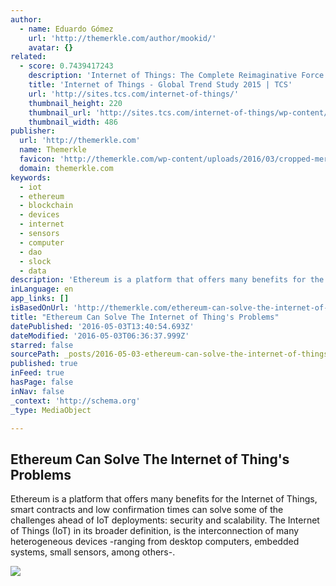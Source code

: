 ```yaml
---
author:
  - name: Eduardo Gómez
    url: 'http://themerkle.com/author/mookid/'
    avatar: {}
related:
  - score: 0.7439417243
    description: 'Internet of Things: The Complete Reimaginative Force TCS Global Trend Study 2015 | #TCSIoT Technologically inclined companies, dealing in various products and services, are experiencing a significant improvement in business profits through the Internet of Things.'
    title: 'Internet of Things - Global Trend Study 2015 | TCS'
    url: 'http://sites.tcs.com/internet-of-things/'
    thumbnail_height: 220
    thumbnail_url: 'http://sites.tcs.com/internet-of-things/wp-content/uploads/ceo-final.jpg'
    thumbnail_width: 486
publisher:
  url: 'http://themerkle.com'
  name: Themerkle
  favicon: 'http://themerkle.com/wp-content/uploads/2016/03/cropped-merkle-white-1-192x192.png'
  domain: themerkle.com
keywords:
  - iot
  - ethereum
  - blockchain
  - devices
  - internet
  - sensors
  - computer
  - dao
  - slock
  - data
description: 'Ethereum is a platform that offers many benefits for the Internet of Things, smart contracts and low confirmation times can solve some of the challenges ahead of IoT deployments: security and scalability. The Internet of Things (IoT) in its broader definition, is the interconnection of many heterogeneous devices -ranging from desktop computers, embedded systems, small sensors, among others-.'
inLanguage: en
app_links: []
isBasedOnUrl: 'http://themerkle.com/ethereum-can-solve-the-internet-of-things-problems/'
title: "Ethereum Can Solve The Internet of Thing's Problems"
datePublished: '2016-05-03T13:40:54.693Z'
dateModified: '2016-05-03T06:36:37.999Z'
starred: false
sourcePath: _posts/2016-05-03-ethereum-can-solve-the-internet-of-things-problems.md
published: true
inFeed: true
hasPage: false
inNav: false
_context: 'http://schema.org'
_type: MediaObject

---
```

<article style=""><h1>Ethereum Can Solve The Internet of Thing's Problems</h1><p>Ethereum is a platform that offers many benefits for the Internet of Things, smart contracts and low confirmation times can solve some of the challenges ahead of IoT deployments: security and scalability. The Internet of Things (IoT) in its broader definition, is the interconnection of many heterogeneous devices -ranging from desktop computers, embedded systems, small sensors, among others-.</p><img src="http://themerkle.com/wp-content/uploads/2016/05/shutterstock_259424690.jpg" /></article>